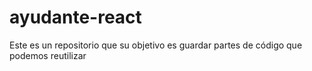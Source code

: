 # ayudante-react
Este es un repositorio que su objetivo es guardar partes de código que podemos reutilizar 
